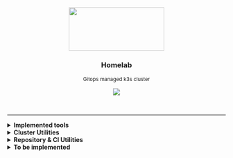 <br>
<p align="center">
  <img width="220" height="100" src="https://cncf-branding.netlify.app/img/projects/k3s/icon/white/k3s-icon-white.svg">
</p>

<h3 align="center">Homelab</h3>

<p align="center">
  <sub>Gitops managed k3s cluster</sub>
</p>

<a href='https://drone.gruber.dev.br' target='_blank'>

<p align="center">
  <img src="https://img.shields.io/drone/build/gruberdev/homelab/main?server=https%3A%2F%2Fdrone.gruber.dev.br&logo=drone&labelColor=1F1F1F&logoColor=41dde8&style=flat-square&label=Drone%20CI">
</p></a>

<br>

---

<details>

<summary> <b>Implemented tools</b> </summary>
<br>

> |             **Application**            |   **Category**  |                       **URIs**                      |     **Deployment Status**    |
> |:--------------------------------------:|:---------------:|:---------------------------------------------------:|:----------------------------:|
> |          [Drone CI][drone-uri]         | `CI/CD Tooling` |       <sub>[More details][homelab-drone]</sub>      |       ![][argocd-drone]      |
> |          [ArgoCD][argocd-uri]          | `CI/CD Tooling` |      <sub>[More details][homelab-argocd]</sub>      |       ![][argocd-core]       |
> | <sub>Zalando PostgreSQL Operator</sub> |   `Databases`   |      <sub>[More details][homelab-zalando]</sub>     |      ![][argocd-zalando]     |
> |             Redis Operator             |   `Databases`   |       <sub>[More details][homelab-redis]</sub>      |       ![][argocd-redis]      |
> |   Tailscale <sub>(as sidecars)</sub>   |   `Networking`  |     <sub>[More details][homelab-tailscale]</sub>    |     ![][argocd-tailscale]    |
> |            Unifi Controller            |   `Networking`  | <sub>[More details][homelab-unifi-controller]</sub> | ![][argocd-unifi-controller] |
> |               AdGuard DNS              |   `Networking`  |      <sub>[More details][homelab-adguard]</sub>     |      ![][argocd-adguard]     |
> |             Home Assistant             |   `Monitoring`  |        <sub>[More details][homelab-ha]</sub>        |        ![][argocd-ha]        |
> |           Changedetection.io           |   `Monitoring`  |  <sub>[More details][homelab-changedetection]</sub> |  ![][argocd-changedetection] |
> |                   n8n                  |    `Services`   |        <sub>[More details][homelab-n8n]</sub>       |        ![][argocd-n8n]       |
> |            Hashicorp's Vault           |    `Security`   |       <sub>[Chart Values][homelab-vault]</sub>      |       ![][argocd-vault]      |
> |             Flame Dashboard            |    `Services`   |       <sub>[More details][homelab-flame]</sub>      |       ![][argocd-flame]      |
> |              Unifi Poller              |   `Monitoring`  |      <sub>[More details][homelab-poller]</sub>      |      ![][argocd-poller]      |
> |   Cloudflared <sub>(as proxies)</sub>  |   `Networking`  | <sub>[More details][homelab-cloudflared]</sub>   |                              |

</details>

<details>

<summary> <b>Cluster Utilities</b>
</summary>

<br>

- descheduler
- kube-cleaner
- kube-fledged
- kubenurse
- reflector
- reloader
- botkube

</details>

<details>

<summary> <b>Repository & CI Utilities</b>
</summary>

<br>

> - [drone-skip-pipeline][drone-skip-pipeline-uri] <sub>(*Skip Drone CI steps based on files changes*)</sub>
> - [drone-github-comment][drone-github-uri] <sub>(*It takes the output of a step and comments on a Github pull request. [Example.][github-comment-example]*)</sub>
> - [yamllint][yamllint-uri] <sub>(*A linter for YAML files*)</sub>
 > - [markdown-link-check][markdown-link-check-uri] <sub>(*Checks if markdown links are responding correctly*)</sub>

</details>


<details>

<summary> <b>To be implemented</b> </summary>

#### Monitoring and k8s utilities:

- Prometheus/Grafana metrics
- Chaos Mesh for Chaos engineering

#### Services and applications:

- Matrix
  - Matrix bridges and double-puppets
- Jellyfin
  - Prowlarr
  - Bazarr
  - Radarr
  - Sonarr
- qBittorrent
- Maloja
- Domainmod
- Monica
- Mango
- Wakapi
- Wallabag
- RSS Feeds (multiple)
- Wyze bridge
- Frigate for Home Assistant

</details>

<!-- Tech tools URIs -->

[drone-uri]: https://www.drone.io/
[argocd-uri]: https://argoproj.github.io/cd/
[homeassistant-uri]: https://www.home-assistant.io/
[adguard-uri]: https://adguard.com/en/adguard-home/overview.html
[kuma-uri]: https://github.com/louislam/uptime-kuma

<!-- Shield Badges -->

[drone-img]: https://img.shields.io/drone/build/gruberdev/homelab?server=https%3A%2F%2Fdrone.gruber.dev.br&logo=drone&labelColor=1F1F1F&logoColor=41dde8&style=flat-square&label=Drone%20CI

<!-- Repository Utilities -->

[drone-skip-pipeline-uri]: https://github.com/joshdk/drone-skip-pipeline
[drone-github-uri]: https://github.com/joshdk/drone-github-comment
[yamllint-uri]: https://github.com/adrienverge/yamllint
[markdown-link-check-uri]: https://github.com/tcort/markdown-link-check
[github-comment-example]: https://github.com/gruberdev/homelab/pull/3#issuecomment-1229131136

<!-- Project Folders -->

[homelab-argocd]: https://github.com/gruberdev/homelab/tree/main/apps/argocd
[homelab-drone]: https://github.com/gruberdev/homelab/tree/main/apps/drone
[homelab-ha]: https://github.com/gruberdev/homelab/tree/main/apps/ha
[homelab-kuma]: https://github.com/gruberdev/homelab/tree/main/apps/monitoring/uptime-kuma
[homelab-adguard]: https://github.com/gruberdev/homelab/tree/main/apps/networking/adguard
[homelab-unifi-controller]: https://github.com/gruberdev/homelab/tree/main/apps/networking/unifi/controller
[homelab-zalando]: https://github.com/gruberdev/homelab/tree/main/apps/data/postgres
[homelab-redis]: https://github.com/gruberdev/homelab/tree/main/apps/data/redis
[homelab-tailscale]: https://github.com/gruberdev/homelab/tree/main/apps/networking/tailscale
[homelab-changedetection]: https://github.com/gruberdev/homelab/tree/main/apps/monitoring/changesdetection
[homelab-vault]: https://github.com/gruberdev/homelab/blob/main/apps/argocd/base/apps/vault.yaml
[homelab-n8n]: https://github.com/gruberdev/homelab/tree/main/apps/services/n8n
[homelab-flame]: https://github.com/gruberdev/homelab/tree/main/apps/monitoring/flame
[homelab-poller]: https://github.com/gruberdev/homelab/tree/main/apps/monitoring/unifi-poller
[homelab-cloudflared]: https://github.com/gruberdev/homelab/tree/main/apps/networking/cloudflared

<!-- ArgoCD Status Badges -->

[argocd-drone]: https://argo.gr.wtf/api/badge?name=drone
[argocd-ha]: https://argo.gr.wtf/api/badge?name=homeassistant
[argocd-kuma]: https://argo.gr.wtf/api/badge?name=uptime-kuma
[argocd-adguard]:https://argo.gr.wtf/api/badge?name=adguard
[argocd-unifi-controller]: https://argo.gr.wtf/api/badge?name=unifi-controller
[argocd-core]: https://argo.gr.wtf/api/badge?name=argocd
[argocd-n8n]: https://argo.gr.wtf/api/badge?name=n8n
[argocd-vault]: https://argo.gr.wtf/api/badge?name=vault
[argocd-ha]: https://argo.gr.wtf/api/badge?name=homeassistant
[argocd-redis]: https://argo.gr.wtf/api/badge?name=redis
[argocd-zalando]: https://argo.gr.wtf/api/badge?name=zalando
[argocd-changedetection]: https://argo.gr.wtf/api/badge?name=changedetection
[argocd-tailscale]: https://argo.gr.wtf/api/badge?name=tailscale
[argocd-flame]: https://argo.gr.wtf/api/badge?name=flame
[argocd-poller]: https://argo.gr.wtf/api/badge?name=unifi-poller
